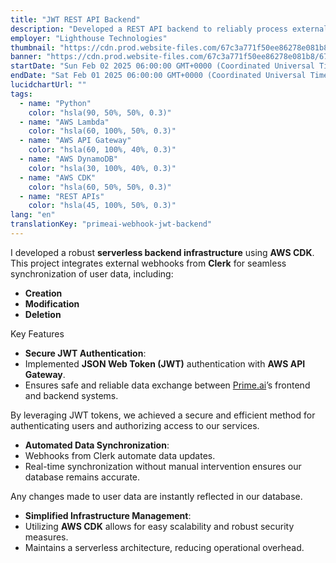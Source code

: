 ```yaml
---
title: "JWT REST API Backend"
description: "Developed a REST API backend to reliably process external webhook requests, maintaining high-quality standards including GitOps, Infrastructure as Code, and Unit & Integration testing"
employer: "Lighthouse Technologies"
thumbnail: "https://cdn.prod.website-files.com/67c3a771f50ee86278e081b8/67d92242543f77f7fa5bdcaf_67ce4288b0a55050e6651d96_jwt%2520primeai2.gif"
banner: "https://cdn.prod.website-files.com/67c3a771f50ee86278e081b8/67cbf2938dcac0c620425d98_67cbd4e5d19d256af5d102f7_photo-1515879218367-8466d910aaa4.jpeg"
startDate: "Sun Feb 02 2025 06:00:00 GMT+0000 (Coordinated Universal Time)"
endDate: "Sat Feb 01 2025 06:00:00 GMT+0000 (Coordinated Universal Time)"
lucidchartUrl: ""
tags:
  - name: "Python"
    color: "hsla(90, 50%, 50%, 0.3)"
  - name: "AWS Lambda"
    color: "hsla(60, 100%, 50%, 0.3)"
  - name: "AWS API Gateway"
    color: "hsla(60, 100%, 40%, 0.3)"
  - name: "AWS DynamoDB"
    color: "hsla(30, 100%, 40%, 0.3)"
  - name: "AWS CDK"
    color: "hsla(60, 50%, 50%, 0.3)"
  - name: "REST APIs"
    color: "hsla(45, 100%, 50%, 0.3)"
lang: "en"
translationKey: "primeai-webhook-jwt-backend"
---
```


I developed a robust **serverless backend infrastructure** using **AWS CDK**. This project integrates external webhooks from **Clerk** for seamless synchronization of user data, including:

- **Creation**
- **Modification**
- **Deletion**

Key Features

- **Secure JWT Authentication**:
- Implemented **JSON Web Token (JWT)** authentication with **AWS API Gateway**.
- Ensures safe and reliable data exchange between [Prime.ai]()’s frontend and backend systems.

By leveraging JWT tokens, we achieved a secure and efficient method for authenticating users and authorizing access to our services.

- **Automated Data Synchronization**:
- Webhooks from Clerk automate data updates.
- Real-time synchronization without manual intervention ensures our database remains accurate.

Any changes made to user data are instantly reflected in our database.

- **Simplified Infrastructure Management**:
- Utilizing **AWS CDK** allows for easy scalability and robust security measures.
- Maintains a serverless architecture, reducing operational overhead.

‍

‍
